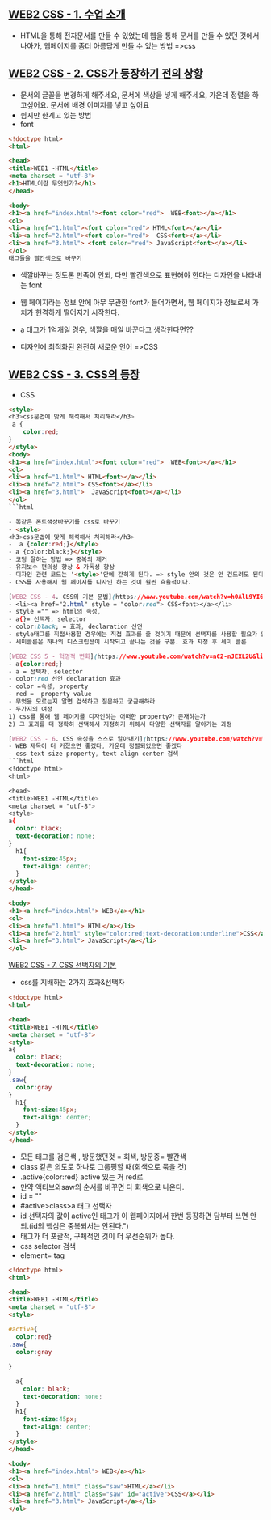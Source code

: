 ## [WEB2 CSS - 1. 수업 소개](https://www.youtube.com/watch?v=Ok0bBJPtgJI&list=PLuHgQVnccGMAnWgUYiAW2cTzSBywFO75B&index=2&t=0s)

- HTML을 통해 전자문서를 만들 수 있었는데 웹을 통해 문서를 만들 수 있던 것에서 나아가,  웹페이지를 좀더 아름답게 만들 수 있는 방법 =>css

## [WEB2 CSS - 2. CSS가 등장하기 전의 상황](https://www.youtube.com/watch?v=-OWx2vM4tLI&list=PLuHgQVnccGMAnWgUYiAW2cTzSBywFO75B&index=2)

- 문서의 글꼴을 변경하게 해주세요, 문서에 색상을 넣게 해주세요, 가운데 정렬을 하고싶어요. 문서에 배경 이미지를 넣고 싶어요
- 쉽지만 한계고 있는 방법
- font
```html
<!doctype html>
<html>

<head>
<title>WEB1 -HTML</title>
<meta charset = "utf-8">
<h1>HTML이란 무엇인가?</h1>
</head>

<body>
<h1><a href="index.html"><font color="red">  WEB<font></a></h1>
<ol>
<li><a href="1.html"><font color="red"> HTML<font></a></li>
<li><a href="2.html"><font color="red">  CSS<font></a></li>
<li><a href="3.html"> <font color="red"> JavaScript<font></a></li>
</ol>
태그들을 빨간색으로 바꾸기

```
- 색깔바꾸는 정도론 만족이 안되, 다만 빨간색으로 표현해야 한다는 디자인을 나타내는 font
- 웹 페이지라는 정보 안에 아무 무관한 font가 들어가면서, 웹 페이지가 정보로서 가치가 현격하게 떨어지기 시작한다.
- a 태그가 1억개일 경우, 색깔을 매일 바꾼다고 생각한다면?? 

- 디자인에 최적화된 완전히 새로운 언어 =>CSS


## [WEB2 CSS - 3. CSS의 등장](https://www.youtube.com/watch?v=L41Zjl7XANI&list=PLuHgQVnccGMAnWgUYiAW2cTzSBywFO75B&index=3)

- CSS

```html
<style>
<h3>css문법에 맞게 해석해서 처리해라</h3>
 a {
	color:red;
}
</style>
<body>
<h1><a href="index.html"><font color="red">  WEB<font></a></h1>
<ol>
<li><a href="1.html"> HTML<font></a></li>
<li><a href="2.html"> CSS<font></a></li>
<li><a href="3.html">  JavaScript<font></a></li>
</ol>
```html

- 똑같은 폰트색상바꾸기를 css로 바꾸기
- <style>
<h3>css문법에 맞게 해석해서 처리해라</h3>
-  a {color:red;}</style>
- a {color:black;}</style>
- 코딩 잘하는 방법 => 중복의 제거
- 유지보수 편의성 향상 & 가독성 향상
- 디자인 관련 코드는 '<style>'안에 갇히게 된다. => style 안의 것은 안 건드려도 된다.(HTML은 너무나 중요)
- CSS를 사용해서 웹 페이지를 디자인 하는 것이 훨씬 효율적이다.

[WEB2 CSS - 4. CSS의 기본 문법](https://www.youtube.com/watch?v=h0AlL9YI6bM&list=PLuHgQVnccGMAnWgUYiAW2cTzSBywFO75B&index=4)
- <li><a href="2.html" style = "color:red"> CSS<font></a></li>
- style ="" => html의 속성, 
- a{}= 선택자, selector
- color:black; = 효과, declaration 선언
- style태그를 직접사용할 경우에는 직접 효과를 줄 것이기 때문에 선택자를 사용할 필요가 없다. 
- 세미콜론은 하나의 디스크립션이 시작되고 끝나는 것을 구분. 효과 지정 후 세미 콜론

[WEB2 CSS 5 - 혁명적 변화](https://www.youtube.com/watch?v=nC2-nJEXL2U&list=PLuHgQVnccGMAnWgUYiAW2cTzSBywFO75B&index=5)
- a{color:red;}
- a = 선택자, selector
- color:red 선언 declaration 효과
- color =속성, property
- red =  property value
- 무엇을 모르는지 알면 검색하고 질문하고 궁금해하라
- 두가지의 여정
1) css를 통해 웹 페이지를 디자인하는 어떠한 property가 존재하는가
2) 그 효과를 더 정확히 선택해서 지정하기 위해서 다양한 선택자를 알아가는 과정

[WEB2 CSS - 6. CSS 속성을 스스로 알아내기](https://www.youtube.com/watch?v=WcED6Ia1IY4&list=PLuHgQVnccGMAnWgUYiAW2cTzSBywFO75B&index=6)
- WEB 제목이 더 커졌으면 좋겠다, 가운데 정렬되었으면 좋겠다 
- css text size property, text align center 검색
```html
<!doctype html>
<html>

<head>
<title>WEB1 -HTML</title>
<meta charset = "utf-8">
<style>
a{
  color: black;
  text-decoration: none;
}
  h1{
    font-size:45px;
    text-align: center;
  }
</style>
</head>

<body>
<h1><a href="index.html"> WEB</a></h1>
<ol>
<li><a href="1.html"> HTML</a></li>
<li><a href="2.html" style="color:red;text-decoration:underline">CSS</a></li>
<li><a href="3.html"> JavaScript</a></li>
</ol>

```
[WEB2 CSS - 7. CSS 선택자의 기본](https://www.youtube.com/watch?v=8-rCMmamtDE&list=PLuHgQVnccGMAnWgUYiAW2cTzSBywFO75B&index=7)
- css를 지배하는 2가지 효과&선택자
```html 
<!doctype html>
<html>

<head>
<title>WEB1 -HTML</title>
<meta charset = "utf-8">
<style>
a{
  color: black;
  text-decoration: none;
}
.saw{
  color:gray
}
  h1{
    font-size:45px;
    text-align: center;
  }
</style>
</head>
```
- 모든 태그를 검은색 , 방문했던것 = 회색, 방문중= 빨간색
- class 같은 의도로 하나로 그룹핑할 때(회색으로 묶을 것)
- .active{color:red} active 있는 거 red로
- 만약 액티브와saw의 순서를 바꾸면 다 회색으로 나온다. 
- id = "" 
- #active>class>a 태그 선택자
- id 선택자의 값이 active인 태그가 이 웹페이지에서 한번 등장하면 담부터 쓰면 안되.(id의 핵심은 중복되서는 안된다.")
- 태그가 더 포괄적, 구체적인 것이 더 우선순위가 높다.
- css selector 검색
- element= tag

```html
<!doctype html>
<html>

<head>
<title>WEB1 -HTML</title>
<meta charset = "utf-8">
<style>

#active{
  color:red}
.saw{
  color:gray
  
}

  a{
    color: black;
    text-decoration: none;
  }
  h1{
    font-size:45px;
    text-align: center;
  }
</style>
</head>

<body>
<h1><a href="index.html"> WEB</a></h1>
<ol>
<li><a href="1.html" class="saw">HTML</a></li>
<li><a href="2.html" class="saw" id="active">CSS</a></li>
<li><a href="3.html"> JavaScript</a></li>
</ol>
```	
